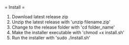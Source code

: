 = Install =
1. Download latest release zip
1. Unzip the latest release with 'unzip filename.zip'
1. Change to the release folder with 'cd folder_name'
1. Make the installer executable with 'chmod +x install.sh'
1. Run the installer with 'sudo ./install.sh'
